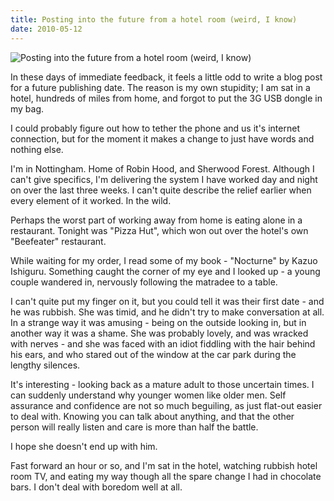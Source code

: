 ```yaml
---
title: Posting into the future from a hotel room (weird, I know)
date: 2010-05-12
---
```


![Posting into the future from a hotel room (weird, I know)](https://source.unsplash.com/vP3pnOoCiYE/1600x900)

In these days of immediate feedback, it feels a little odd to write a blog post for a future publishing date. The reason is my own stupidity; I am sat in a hotel, hundreds of miles from home, and forgot to put the 3G USB dongle in my bag.

I could probably figure out how to tether the phone and us it's internet connection, but for the moment it makes a change to just have words and nothing else.

I'm in Nottingham. Home of Robin Hood, and Sherwood Forest. Although I can't give specifics, I'm delivering the system I have worked day and night on over the last three weeks. I can't quite describe the relief earlier when every element of it worked. In the wild.

Perhaps the worst part of working away from home is eating alone in a restaurant. Tonight was "Pizza Hut", which won out over the hotel's own "Beefeater" restaurant.

While waiting for my order, I read some of my book - "Nocturne" by Kazuo Ishiguru. Something caught the corner of my eye and I looked up - a young couple wandered in, nervously following the matradee to a table.

I can't quite put my finger on it, but you could tell it was their first date - and he was rubbish. She was timid, and he didn't try to make conversation at all. In a strange way it was amusing - being on the outside looking in, but in another way it was a shame. She was probably lovely, and was wracked with nerves - and she was faced with an idiot fiddling with the hair behind his ears, and who stared out of the window at the car park during the lengthy silences.

It's interesting - looking back as a mature adult to those uncertain times. I can suddenly understand why younger women like older men. Self assurance and confidence are not so much beguiling, as just flat-out easier to deal with. Knowing you can talk about anything, and that the other person will really listen and care is more than half the battle.

I hope she doesn't end up with him.

Fast forward an hour or so, and I'm sat in the hotel, watching rubbish hotel room TV, and eating my way though all the spare change I had in chocolate bars. I don't deal with boredom well at all.